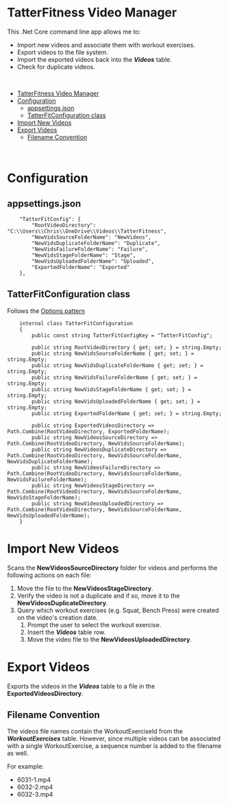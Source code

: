 # TatterFitness Video Manager
This .Net Core command line app allows me to:
- Import new videos and associate them with workout exercises.
- Export videos to the file system.
- Import the exported videos back into the ***Videos*** table.
- Check for duplicate videos.

<br>
 
- [TatterFitness Video Manager](#tatterfitness-video-manager)
- [Configuration](#configuration)
  - [appsettings.json](#appsettingsjson)
  - [TatterFitConfiguration class](#tatterfitconfiguration-class)
- [Import New Videos](#import-new-videos)
- [Export Videos](#export-videos)
  - [Filename Convention](#filename-convention)

<br>

# Configuration

## appsettings.json
```
    "TatterFitConfig": {
        "RootVideoDirectory": "C:\\Users\\Chris\\OneDrive\\Videos\\TatterFitness",
        "NewVidsSourceFolderName": "NewVideos",
        "NewVidsDuplicateFolderName": "Duplicate",
        "NewVidsFailureFolderName": "Failure",
        "NewVidsStageFolderName": "Stage",
        "NewVidsUploadedFolderName": "Uploaded",
        "ExportedFolderName": "Exported"
    },
```

## TatterFitConfiguration class
Follows the [Options pattern](https://learn.microsoft.com/en-us/dotnet/core/extensions/options)
```
    internal class TatterFitConfiguration
    {
        public const string TatterFitConfigKey = "TatterFitConfig";

        public string RootVideoDirectory { get; set; } = string.Empty;
        public string NewVidsSourceFolderName { get; set; } = string.Empty;
        public string NewVidsDuplicateFolderName { get; set; } = string.Empty;
        public string NewVidsFailureFolderName { get; set; } = string.Empty;
        public string NewVidsStageFolderName { get; set; } = string.Empty;
        public string NewVidsUploadedFolderName { get; set; } = string.Empty;
        public string ExportedFolderName { get; set; } = string.Empty;

        public string ExportedVideosDirectory => Path.Combine(RootVideoDirectory, ExportedFolderName);
        public string NewVideosSourceDirectory => Path.Combine(RootVideoDirectory, NewVidsSourceFolderName);
        public string NewVideosDuplicateDirectory => Path.Combine(RootVideoDirectory, NewVidsSourceFolderName, NewVidsDuplicateFolderName);
        public string NewVideosFailureDirectory => Path.Combine(RootVideoDirectory, NewVidsSourceFolderName, NewVidsFailureFolderName);
        public string NewVideosStageDirectory => Path.Combine(RootVideoDirectory, NewVidsSourceFolderName, NewVidsStageFolderName);
        public string NewVideosUploadedDirectory => Path.Combine(RootVideoDirectory, NewVidsSourceFolderName, NewVidsUploadedFolderName);
    }
```


# Import New Videos
Scans the **NewVideosSourceDirectory** folder for videos and performs the following actions on each file:
1. Move the file to the **NewVideosStageDirectory**.
2. Verify the video is not a duplicate and if so, move it to the **NewVideosDuplicateDirectory**.
3. Query which workout exercises (e.g. Squat, Bench Press) were created on the video's creation date.
   1. Prompt the user to select the workout exercise.
   2. Insert the ***Videos*** table row.
   3. Move the video file to the **NewVideosUploadedDirectory**.

# Export Videos
Exports the videos in the ***Videos*** table to a file in the **ExportedVideosDirectory**.

## Filename Convention
The videos file names contain the WorkoutExerciseId from the ***WorkoutExercises*** table. However, since multiple videos can be associated with a single WorkoutExercise, a sequence number is added to the filename as well.

For example:
- 6031-1.mp4
- 6032-2.mp4
- 6032-3.mp4